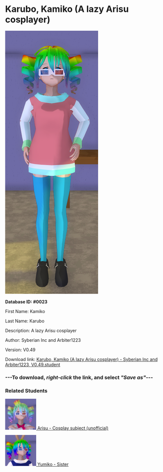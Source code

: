 # Karubo, Kamiko (A lazy Arisu cosplayer)

<img src="../../Files/Images/Karubo, Kamiko (A lazy Arisu cosplayer).png" title="Karubo, Kamiko (A lazy Arisu cosplayer) - Syberian Inc and Arbiter1223, V0.49">

**Database ID: #0023**

First Name: Kamiko

Last Name: Karubo

Description: A lazy Arisu cosplayer

Author: Syberian Inc and Arbiter1223

Version: V0.49

Download link: <a href="https://raw.githubusercontent.com/Arbiter1223/Daigaku-Gurashi-Custom-Students/master/Files/Student%20Files/Karubo%2C%20Kamiko%20(A%20lazy%20Arisu%20cosplayer)%20-%20Syberian%20Inc%20and%20Arbiter1223%2C%20V0.49.student">Karubo, Kamiko (A lazy Arisu cosplayer) - Syberian Inc and Arbiter1223, V0.49.student</a>

### ---**To download, _right-click_ the link, and select _"Save as"_**---

### Related Students

<a href="Tenjouhime, Arisu (A very negative bully).md"><img src="../../Files/Thumbs/Tenjouhime, Arisu (A very negative bully).png" height="100" width="100" title="Tenjouhime, Arisu (A very negative bully) - YamiToast, V0.49"></a><a href="Tenjouhime, Arisu (A very negative bully).md"> Arisu - Cosplay subject (unofficial)</a>

<a href="Karubo, Yumiko ('Wal-Mart' Arisu, Kamiko's sister).md"><img src="../../Files/Thumbs/Karubo, Yumiko ('Wal-Mart' Arisu, Kamiko's sister).png" height="100" width="100" title="Karubo, Yumiko ('Wal-Mart' Arisu, Kamiko's sister) - AjTheYandere and Arbiter1223, V0.49"></a><a href="Karubo, Yumiko ('Wal-Mart' Arisu, Kamiko's sister).md"> Yumiko - Sister</a>

